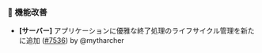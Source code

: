 ### 🚀 機能改善

* **[サーバー]** アプリケーションに優雅な終了処理のライフサイクル管理を新たに追加 ([#7536](https://github.com/nocobase/nocobase/pull/7536)) by @mytharcher
